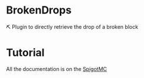 # BrokenDrops
⛏️ Plugin to directly retrieve the drop of a broken block

# Tutorial
All the documentation is on the [SpigotMC](https://www.spigotmc.org/resources/brokendrops.121805/)
